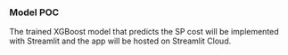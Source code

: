 ### Model POC
The trained XGBoost model that predicts the SP cost will be implemented with Streamlit and the app will be hosted on Streamlit Cloud.

